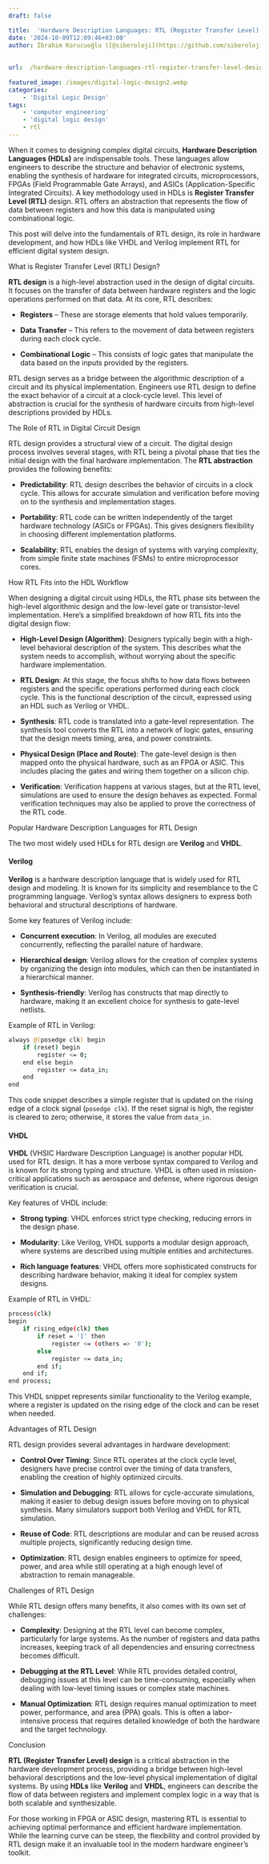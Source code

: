 ```yaml
---
draft: false

title:  'Hardware Description Languages: RTL (Register Transfer Level) Design'
date: '2024-10-09T12:09:46+03:00'
author: İbrahim Korucuoğlu ([@siberoloji](https://github.com/siberoloji))
 
 
url:  /hardware-description-languages-rtl-register-transfer-level-design/
 
featured_image: /images/digital-logic-design2.webp
categories:
    - 'Digital Logic Design'
tags:
    - 'computer engineering'
    - 'digital logic design'
    - rtl
---
```



When it comes to designing complex digital circuits, **Hardware Description Languages (HDLs)** are indispensable tools. These languages allow engineers to describe the structure and behavior of electronic systems, enabling the synthesis of hardware for integrated circuits, microprocessors, FPGAs (Field Programmable Gate Arrays), and ASICs (Application-Specific Integrated Circuits). A key methodology used in HDLs is **Register Transfer Level (RTL)** design. RTL offers an abstraction that represents the flow of data between registers and how this data is manipulated using combinational logic.



This post will delve into the fundamentals of RTL design, its role in hardware development, and how HDLs like VHDL and Verilog implement RTL for efficient digital system design.



What is Register Transfer Level (RTL) Design?



**RTL design** is a high-level abstraction used in the design of digital circuits. It focuses on the transfer of data between hardware registers and the logic operations performed on that data. At its core, RTL describes:


* **Registers** – These are storage elements that hold values temporarily.

* **Data Transfer** – This refers to the movement of data between registers during each clock cycle.

* **Combinational Logic** – This consists of logic gates that manipulate the data based on the inputs provided by the registers.




RTL design serves as a bridge between the algorithmic description of a circuit and its physical implementation. Engineers use RTL design to define the exact behavior of a circuit at a clock-cycle level. This level of abstraction is crucial for the synthesis of hardware circuits from high-level descriptions provided by HDLs.



The Role of RTL in Digital Circuit Design



RTL design provides a structural view of a circuit. The digital design process involves several stages, with RTL being a pivotal phase that ties the initial design with the final hardware implementation. The **RTL abstraction** provides the following benefits:


* **Predictability**: RTL design describes the behavior of circuits in a clock cycle. This allows for accurate simulation and verification before moving on to the synthesis and implementation stages.

* **Portability**: RTL code can be written independently of the target hardware technology (ASICs or FPGAs). This gives designers flexibility in choosing different implementation platforms.

* **Scalability**: RTL enables the design of systems with varying complexity, from simple finite state machines (FSMs) to entire microprocessor cores.




How RTL Fits into the HDL Workflow



When designing a digital circuit using HDLs, the RTL phase sits between the high-level algorithmic design and the low-level gate or transistor-level implementation. Here’s a simplified breakdown of how RTL fits into the digital design flow:


* **High-Level Design (Algorithm)**: Designers typically begin with a high-level behavioral description of the system. This describes what the system needs to accomplish, without worrying about the specific hardware implementation.

* **RTL Design**: At this stage, the focus shifts to how data flows between registers and the specific operations performed during each clock cycle. This is the functional description of the circuit, expressed using an HDL such as Verilog or VHDL.

* **Synthesis**: RTL code is translated into a gate-level representation. The synthesis tool converts the RTL into a network of logic gates, ensuring that the design meets timing, area, and power constraints.

* **Physical Design (Place and Route)**: The gate-level design is then mapped onto the physical hardware, such as an FPGA or ASIC. This includes placing the gates and wiring them together on a silicon chip.

* **Verification**: Verification happens at various stages, but at the RTL level, simulations are used to ensure the design behaves as expected. Formal verification techniques may also be applied to prove the correctness of the RTL code.




Popular Hardware Description Languages for RTL Design



The two most widely used HDLs for RTL design are **Verilog** and **VHDL**.


#### Verilog



**Verilog** is a hardware description language that is widely used for RTL design and modeling. It is known for its simplicity and resemblance to the C programming language. Verilog’s syntax allows designers to express both behavioral and structural descriptions of hardware.



Some key features of Verilog include:


* **Concurrent execution**: In Verilog, all modules are executed concurrently, reflecting the parallel nature of hardware.

* **Hierarchical design**: Verilog allows for the creation of complex systems by organizing the design into modules, which can then be instantiated in a hierarchical manner.

* **Synthesis-friendly**: Verilog has constructs that map directly to hardware, making it an excellent choice for synthesis to gate-level netlists.




Example of RTL in Verilog:


```bash
always @(posedge clk) begin
    if (reset) begin
        register <= 0;
    end else begin
        register <= data_in;
    end
end
```



This code snippet describes a simple register that is updated on the rising edge of a clock signal (`posedge clk`). If the reset signal is high, the register is cleared to zero; otherwise, it stores the value from `data_in`.


#### VHDL



**VHDL** (VHSIC Hardware Description Language) is another popular HDL used for RTL design. It has a more verbose syntax compared to Verilog and is known for its strong typing and structure. VHDL is often used in mission-critical applications such as aerospace and defense, where rigorous design verification is crucial.



Key features of VHDL include:


* **Strong typing**: VHDL enforces strict type checking, reducing errors in the design phase.

* **Modularity**: Like Verilog, VHDL supports a modular design approach, where systems are described using multiple entities and architectures.

* **Rich language features**: VHDL offers more sophisticated constructs for describing hardware behavior, making it ideal for complex system designs.




Example of RTL in VHDL:


```bash
process(clk)
begin
    if rising_edge(clk) then
        if reset = '1' then
            register <= (others => '0');
        else
            register <= data_in;
        end if;
    end if;
end process;
```



This VHDL snippet represents similar functionality to the Verilog example, where a register is updated on the rising edge of the clock and can be reset when needed.



Advantages of RTL Design



RTL design provides several advantages in hardware development:


* **Control Over Timing**: Since RTL operates at the clock cycle level, designers have precise control over the timing of data transfers, enabling the creation of highly optimized circuits.

* **Simulation and Debugging**: RTL allows for cycle-accurate simulations, making it easier to debug design issues before moving on to physical synthesis. Many simulators support both Verilog and VHDL for RTL simulation.

* **Reuse of Code**: RTL descriptions are modular and can be reused across multiple projects, significantly reducing design time.

* **Optimization**: RTL design enables engineers to optimize for speed, power, and area while still operating at a high enough level of abstraction to remain manageable.




Challenges of RTL Design



While RTL design offers many benefits, it also comes with its own set of challenges:


* **Complexity**: Designing at the RTL level can become complex, particularly for large systems. As the number of registers and data paths increases, keeping track of all dependencies and ensuring correctness becomes difficult.

* **Debugging at the RTL Level**: While RTL provides detailed control, debugging issues at this level can be time-consuming, especially when dealing with low-level timing issues or complex state machines.

* **Manual Optimization**: RTL design requires manual optimization to meet power, performance, and area (PPA) goals. This is often a labor-intensive process that requires detailed knowledge of both the hardware and the target technology.




Conclusion



**RTL (Register Transfer Level) design** is a critical abstraction in the hardware development process, providing a bridge between high-level behavioral descriptions and the low-level physical implementation of digital systems. By using **HDLs** like **Verilog** and **VHDL**, engineers can describe the flow of data between registers and implement complex logic in a way that is both scalable and synthesizable.



For those working in FPGA or ASIC design, mastering RTL is essential to achieving optimal performance and efficient hardware implementation. While the learning curve can be steep, the flexibility and control provided by RTL design make it an invaluable tool in the modern hardware engineer’s toolkit.

